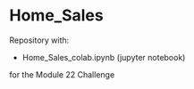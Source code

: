 # Home_Sales
Repository with:
- Home_Sales_colab.ipynb (jupyter notebook) 

for the Module 22 Challenge

